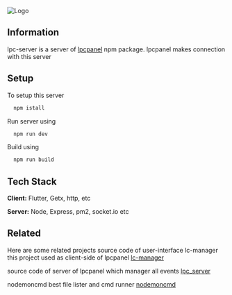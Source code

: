 
![Logo](http://utils.bytecodes.club/lpc-Panel.png)

## Information

lpc-server is a server of [lpcpanel](https://www.npmjs.com/package/lpcpanel) npm package. lpcpanel makes connection with this server 

## Setup
 
To setup this server

```bash
  npm istall
```

Run server using

```bash
  npm run dev
```

Build using 

```bash
  npm run build
```


## Tech Stack

**Client:** Flutter, Getx, http, etc

**Server:** Node, Express, pm2, socket.io etc


## Related

Here are some related projects
source code of user-interface lc-manager this project used as client-side of lpcpanel
[lc-manager](https://github.com/ByteCodes-Club/scpanel_ui)

source code of server of lpcpanel which manager all events 
[lpc_server](https://github.com/ByteCodes-Club/scpanel_ui)

nodemoncmd best file lister and cmd runner
[nodemoncmd](https://www.npmjs.com/package/nodemoncmd)